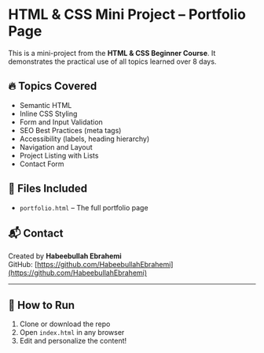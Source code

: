 # HTML & CSS Mini Project – Portfolio Page

This is a mini-project from the **HTML & CSS Beginner Course**. It demonstrates the practical use of all topics learned over 8 days.

## 🔥 Topics Covered

- Semantic HTML
- Inline CSS Styling
- Form and Input Validation
- SEO Best Practices (meta tags)
- Accessibility (labels, heading hierarchy)
- Navigation and Layout
- Project Listing with Lists
- Contact Form

## 📁 Files Included

- `portfolio.html` – The full portfolio page

## 📬 Contact

Created by **Habeebullah Ebrahemi**  
GitHub: [https://github.com/HabeebullahEbrahemi](https://github.com/HabeebullahEbrahemi)

---

## 🚀 How to Run

1. Clone or download the repo
2. Open `index.html` in any browser
3. Edit and personalize the content!



